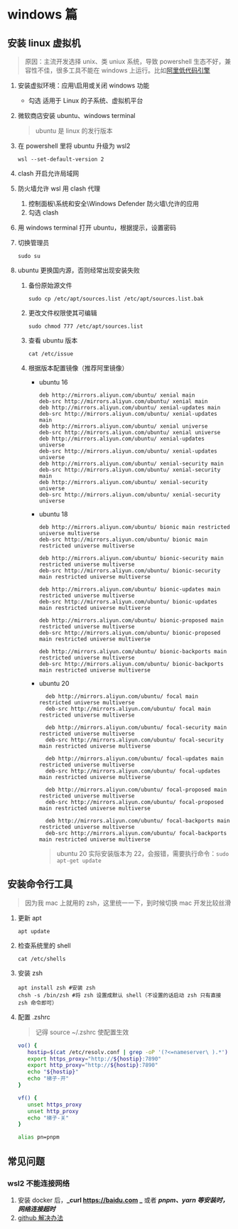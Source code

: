 # windows 篇

## 安装 linux 虚拟机

> 原因：主流开发选择 unix、类 uniux 系统，导致 powershell 生态不好，兼容性不佳，很多工具不能在 windows 上运行。比如[阿里低代码引擎](https://lowcode-engine.cn/site/docs/guide/quickStart/start#wslwindow-%E7%94%B5%E8%84%91)

1. 安装虚拟环境：应用\启用或关闭 windows 功能
   - 勾选 适用于 Linux 的子系统、虚拟机平台
2. 微软商店安装 ubuntu、windows terminal
   > ubuntu 是 linux 的发行版本
3. 在 powershell 里将 ubuntu 升级为 wsl2

   ```shell
   wsl --set-default-version 2
   ```

4. clash 开启允许局域网
5. 防火墙允许 wsl 用 clash 代理

   1. 控制面板\系统和安全\Windows Defender 防火墙\允许的应用
   2. 勾选 clash

6. 用 windows terminal 打开 ubuntu，根据提示，设置密码
7. 切换管理员

   ```shell
   sudo su
   ```

8. ubuntu 更换国内源，否则经常出现安装失败

   1. 备份原始源文件

      ```shell
      sudo cp /etc/apt/sources.list /etc/apt/sources.list.bak
      ```

   2. 更改文件权限使其可编辑

      ```shell
      sudo chmod 777 /etc/apt/sources.list
      ```

   3. 查看 ubuntu 版本

      ```shell
      cat /etc/issue
      ```

   4. 根据版本配置镜像（推荐阿里镜像）

      - ubuntu 16

        ```text
        deb http://mirrors.aliyun.com/ubuntu/ xenial main
        deb-src http://mirrors.aliyun.com/ubuntu/ xenial main
        deb http://mirrors.aliyun.com/ubuntu/ xenial-updates main
        deb-src http://mirrors.aliyun.com/ubuntu/ xenial-updates main
        deb http://mirrors.aliyun.com/ubuntu/ xenial universe
        deb-src http://mirrors.aliyun.com/ubuntu/ xenial universe
        deb http://mirrors.aliyun.com/ubuntu/ xenial-updates universe
        deb-src http://mirrors.aliyun.com/ubuntu/ xenial-updates universe
        deb http://mirrors.aliyun.com/ubuntu/ xenial-security main
        deb-src http://mirrors.aliyun.com/ubuntu/ xenial-security main
        deb http://mirrors.aliyun.com/ubuntu/ xenial-security universe
        deb-src http://mirrors.aliyun.com/ubuntu/ xenial-security universe
        ```

      - ubuntu 18

        ```text
        deb http://mirrors.aliyun.com/ubuntu/ bionic main restricted universe multiverse
        deb-src http://mirrors.aliyun.com/ubuntu/ bionic main restricted universe multiverse

        deb http://mirrors.aliyun.com/ubuntu/ bionic-security main restricted universe multiverse
        deb-src http://mirrors.aliyun.com/ubuntu/ bionic-security main restricted universe multiverse

        deb http://mirrors.aliyun.com/ubuntu/ bionic-updates main restricted universe multiverse
        deb-src http://mirrors.aliyun.com/ubuntu/ bionic-updates main restricted universe multiverse

        deb http://mirrors.aliyun.com/ubuntu/ bionic-proposed main restricted universe multiverse
        deb-src http://mirrors.aliyun.com/ubuntu/ bionic-proposed main restricted universe multiverse

        deb http://mirrors.aliyun.com/ubuntu/ bionic-backports main restricted universe multiverse
        deb-src http://mirrors.aliyun.com/ubuntu/ bionic-backports main restricted universe multiverse
        ```

      - ubuntu 20

        ```text
          deb http://mirrors.aliyun.com/ubuntu/ focal main restricted universe multiverse
          deb-src http://mirrors.aliyun.com/ubuntu/ focal main restricted universe multiverse

          deb http://mirrors.aliyun.com/ubuntu/ focal-security main restricted universe multiverse
          deb-src http://mirrors.aliyun.com/ubuntu/ focal-security main restricted universe multiverse

          deb http://mirrors.aliyun.com/ubuntu/ focal-updates main restricted universe multiverse
          deb-src http://mirrors.aliyun.com/ubuntu/ focal-updates main restricted universe multiverse

          deb http://mirrors.aliyun.com/ubuntu/ focal-proposed main restricted universe multiverse
          deb-src http://mirrors.aliyun.com/ubuntu/ focal-proposed main restricted universe multiverse

          deb http://mirrors.aliyun.com/ubuntu/ focal-backports main restricted universe multiverse
          deb-src http://mirrors.aliyun.com/ubuntu/ focal-backports main restricted universe multiverse
        ```

        > ubuntu 20 实际安装版本为 22，会报错，需要执行命令：`sudo apt-get update`

## 安装命令行工具

> 因为我 mac 上就用的 zsh，这里统一一下，到时候切换 mac 开发比较丝滑

1. 更新 apt

   ```shell
   apt update
   ```

2. 检查系统里的 shell

   ```shell
   cat /etc/shells
   ```

3. 安装 zsh

   ```shell
   apt install zsh #安装 zsh
   chsh -s /bin/zsh #将 zsh 设置成默认 shell（不设置的话启动 zsh 只有直接 zsh 命令即可）
   ```

4. 配置 .zshrc

   > 记得 source ~/.zshrc 使配置生效

   ```sh
   vo() {
      hostip=$(cat /etc/resolv.conf | grep -oP '(?<=nameserver\ ).*')
      export https_proxy="http://${hostip}:7890"
      export http_proxy="http://${hostip}:7890"
      echo "${hostip}"
      echo "梯子-开"
   }

   vf() {
      unset https_proxy
      unset http_proxy
      echo "梯子-关"
   }

   alias pn=pnpm
   ```

## 常见问题

### wsl2 不能连接网络

1. 安装 docker 后，**_curl <https://baidu.com> _** 或者 **_pnpm、yarn 等安装时，网络连接超时_**
2. [github 解决办法](https://github.com/microsoft/WSL/issues/5336#issuecomment-653881695)

